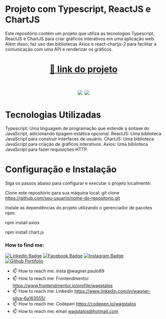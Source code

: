 # Projeto com Typescript, ReactJS e ChartJS

Este repositório contém um projeto que utiliza as tecnologias Typescript, ReactJS e ChartJS para criar gráficos interativos em uma aplicação web. Além disso, faz uso das bibliotecas Axios e react-chartjs-2 para facilitar a comunicação com uma API e renderizar os gráficos.

<h1 align="center">
    <a href="https://wpsgames.com.br/sites/reactjs/portfolio/">🔗 link  do projeto</a>
</h1>

<h1 align="center">
<img src="https://img.shields.io/static/v1?label=Site&message=ReactJS&color=3498db&style=for-the-badge&logo="/>
<img src="https://img.shields.io/static/v1?label=Status&message=ok&color=2ecc71&style=for-the-badge&logo="/>
</h1>

# Tecnologias Utilizadas
Typescript: Uma linguagem de programação que estende a sintaxe do JavaScript, adicionando tipagem estática opcional.
ReactJS: Uma biblioteca JavaScript para construir interfaces de usuário.
ChartJS: Uma biblioteca JavaScript para criação de gráficos interativos.
Axios: Uma biblioteca JavaScript para fazer requisições HTTP.

# Configuração e Instalação

Siga os passos abaixo para configurar e executar o projeto localmente:

Clone este repositório para sua máquina local:
git clone https://github.com/seu-usuario/nome-do-repositorio.git

Instale as dependências do projeto utilizando o gerenciador de pacotes npm:

npm install axios

npm install chart.js



### How to find me:

[![Linkedin Badge](https://img.shields.io/badge/LinkedIn-0077B5?style=for-the-badge&logo=linkedin&logoColor=white&link=https://www.linkedin.com/in/wagner-silva-6a163555/)](https://www.linkedin.com/in/wagner-silva-6a163555/)
[![Facebook Badge](https://img.shields.io/badge/Facebook-1877F2?style=for-the-badge&logo=facebook&logoColor=white&link=)](https://www.facebook.com/wagstalos/)
[![Instagram Badge](https://img.shields.io/badge/Instagram-E4405F?style=for-the-badge&logo=instagram&logoColor=white&link=https://www.instagram.com/wagner.paulo89/)](https://www.instagram.com/wagner.paulo89/)
[![Github Portifolio](https://img.shields.io/badge/Portfolio-{feca57}?style=for-the-badge&logo={Portifolio}&logoColor=white&link=http://portfolio.wpsgames.com.br/)](http://portfolio.wpsgames.com.br/)


- 📫 How to reach me: insta @wagner.paulo89 
- 📫 How to reach me: Frontendmentor https://www.frontendmentor.io/profile/wagstalos
- 📫 How to reach me: Linkedin https://www.linkedin.com/in/wagner-silva-6a163555/
- 📫 How to reach me: Codepen https://codepen.io/wagstalos
- 📫 How to reach me: email wagstalos@hotmail.com